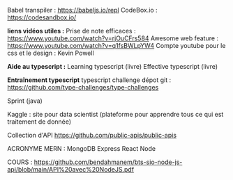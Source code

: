 
Babel transpiler : https://babeljs.io/repl
CodeBox.io : https://codesandbox.io/

**liens vidéos utiles :** 
Prise de note efficaces : https://www.youtube.com/watch?v=rjOuCFrs584 
Awesome web feature : https://www.youtube.com/watch?v=q1fsBWLpYW4
Compte youtube pour le css et le design : Kevin Powell 

**Aide au typescript :** 
Learning typescript (livre)
Effective typescript (livre) 

**Entraînement typescript**
typescript challenge dépot git : https://github.com/type-challenges/type-challenges

Sprint (java)

Kaggle : site pour data scientist (plateforme pour apprendre tous ce qui est traitement de donnée)

Collection d'API  https://github.com/public-apis/public-apis


ACRONYME MERN : MongoDB Express React Node

COURS : https://github.com/bendahmanem/bts-sio-node-js-api/blob/main/API%20avec%20NodeJS.pdf